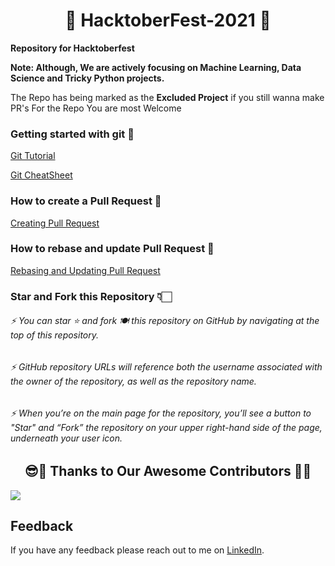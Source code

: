 <h1 align="center"> 🎃 HacktoberFest-2021 🎃</h1>


**Repository for Hacktoberfest**

**Note: Although, We are actively focusing on Machine Learning, Data Science and Tricky Python projects.**

The Repo has being marked as the **Excluded Project** if you still wanna make PR's For the Repo You are most Welcome


### Getting started with git 🚀
[Git Tutorial](https://www.digitalocean.com/community/tutorials/how-to-contribute-to-open-source-getting-started-with-git)

[Git CheatSheet](https://www.digitalocean.com/community/cheatsheets/how-to-use-git-a-reference-guide)

### How to create a Pull Request 🌸
[Creating Pull Request](https://www.digitalocean.com/community/tutorials/how-to-create-a-pull-request-on-github)

### How to rebase and update Pull Request 🌟
[Rebasing and Updating Pull Request](https://www.digitalocean.com/community/tutorials/how-to-rebase-and-update-a-pull-request)

### Star and Fork this Repository 👇🏻
###### ⚡  You can star ⭐ and fork 🍽️ this repository on GitHub by navigating at the top of this repository.
###### ⚡  GitHub repository URLs will reference both the username associated with the owner of the repository, as well as the repository name.
###### ⚡  When you’re on the main page for the repository, you’ll see a button to "Star" and “Fork” the repository on your upper right-hand side of the page, underneath your user icon.

<h2 align="center">😎🙏 Thanks to Our Awesome Contributors 🙏😎</h2>
<a href="https://github.com/manjunani/HacktoberFest_2021/graphs/contributors">
  <img src="https://contrib.rocks/image?repo=manjunani/HacktoberFest_2021" />
</a>  

## Feedback

If you have any feedback please reach out to me on [LinkedIn](https://www.linkedin.com/in/manjunathasai/). 




